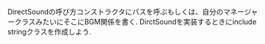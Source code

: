 DirectSoundの呼び方コンストラクタにパスを呼ぶもしくは、自分のマネージャークラスみたいにそこにBGM関係を書く.
DirctSoundを実装するときにinclude stringクラスを作成しよう.
